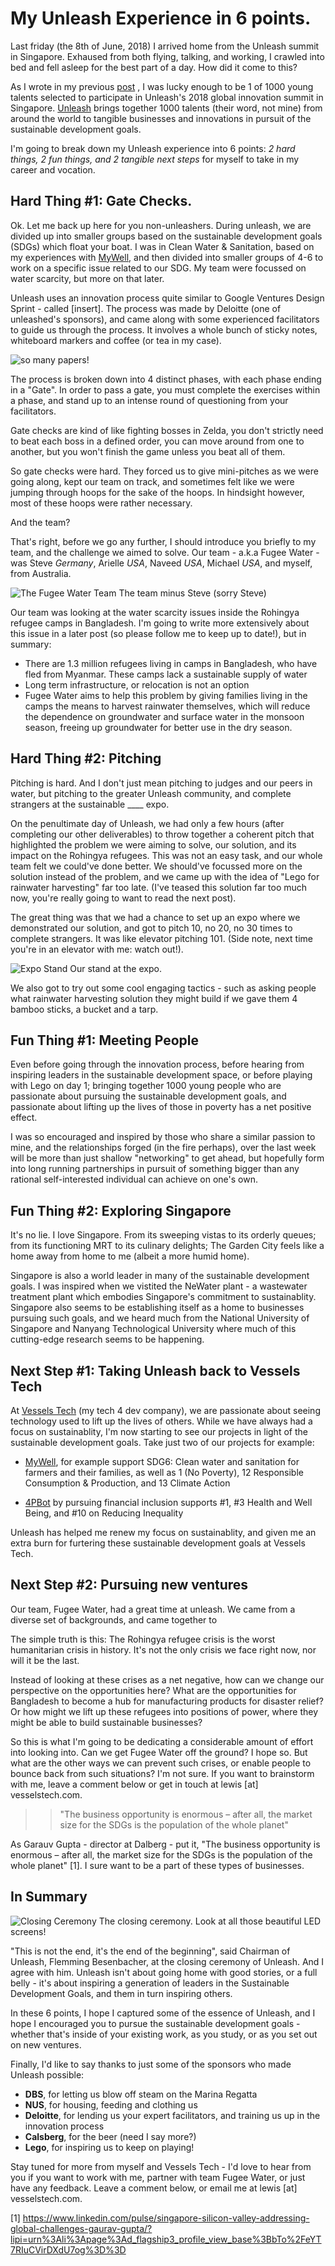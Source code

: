 # My Unleash Experience in 6 points.


Last friday (the 8th of June, 2018) I arrived home from the Unleash summit in Singapore. Exhaused from both flying, talking, and working, I crawled into bed and fell asleep for the best part of a day. How did it come to this? 

As I wrote in my previous [post](https://medium.com/unleash-lab/setting-goals-for-unleash-2018-2e8c120b5533) , I was lucky enough to be 1 of 1000 young talents selected to participate in Unleash's 2018 global innovation summit in Singapore. [Unleash](https://unleash.org) brings together 1000 talents (their word, not mine) from around the world to tangible businesses and innovations in pursuit of the sustainable development goals. 

I'm going to break down my Unleash experience into 6 points: *2 hard things, 2 fun things, and 2 tangible next steps* for myself to take in my career and vocation.

## Hard Thing #1: Gate Checks.

Ok. Let me back up here for you non-unleashers. During unleash, we are divided up into smaller groups based on the sustainable development goals (SDGs) which float your boat. I was in Clean Water & Sanitation, based on my experiences with [MyWell](https://vesselstech.com/mywell.html), and then divided into smaller groups of 4-6 to work on a specific issue related to our SDG. My team were focussed on water scarcity, but more on that later.

Unleash uses an innovation process quite similar to Google Ventures Design Sprint - called [insert]. The process was made by Deloitte (one of unleashed's sponsors), and came along with some experienced facilitators to guide us through the process. It involves a whole bunch of sticky notes, whiteboard markers and coffee (or tea in my case). 

![so many papers!](./unleash_summary_pics/postits.JPG)

The process is broken down into 4 distinct phases, with each phase ending in a "Gate". In order to pass a gate, you must complete the exercises within a phase, and stand up to an intense round of questioning from your facilitators.

Gate checks are kind of like fighting bosses in Zelda, you don't strictly need to beat each boss in a defined order, you can move around from one to another, but you won't finish the game unless you beat all of them. 

So gate checks were hard. They forced us to give mini-pitches as we were going along, kept our team on track, and sometimes felt like we were jumping through hoops for the sake of the hoops. In hindsight however, most of these hoops were rather necessary.


And the team?

That's right, before we go any further, I should introduce you briefly to my team, and the challenge we aimed to solve. Our team  - a.k.a Fugee Water - was Steve *Germany*, Arielle *USA*, Naveed *USA*, Michael *USA*, and myself, from Australia.

![The Fugee Water Team](./unleash_summary_pics/team_dinner.jpg)
The team minus Steve (sorry Steve)

Our team was looking at the water scarcity issues inside the Rohingya refugee camps in Bangladesh. I'm going to write more extensively about this issue in a later post (so please follow me to keep up to date!), but in summary:
- There are 1.3 million refugees living in camps in Bangladesh, who have fled from Myanmar. These camps lack a sustainable supply of water
- Long term infrastructure, or relocation is not an option
- Fugee Water aims to help this problem by giving families living in the camps the means to harvest rainwater themselves, which will reduce the dependence on groundwater and surface water in the monsoon season, freeing up groundwater for better use in the dry season. 


## Hard Thing #2: Pitching

Pitching is hard. And I don't just mean pitching to judges and our peers in water, but pitching to the greater Unleash community, and complete strangers at the sustainable ____ expo.

On the penultimate day of Unleash, we had only a few hours (after completing our other deliverables) to throw together a coherent pitch that highlighted the problem we were aiming to solve, our solution, and its impact on the Rohingya refugees. This was not an easy task, and our whole team felt we could've done better. We should've focussed more on the solution instead of the problem, and we came up with the idea of "Lego for rainwater harvesting" far too late. (I've teased this solution far too much now, you're really going to want to read the next post).

The great thing was that we had a chance to set up an expo where we demonstrated our solution, and got to pitch 10, no 20, no 30 times to complete strangers. It was like elevator pitching 101. (Side note, next time you're in an elevator with me: watch out!).

![Expo Stand](./unleash_summary_pics/expo.jpg)
Our stand at the expo.

We also got to try out some cool engaging tactics - such as asking people what rainwater harvesting solution they might build if we gave them 4 bamboo sticks, a bucket and a tarp.


## Fun Thing #1: Meeting People

Even before going through the innovation process, before hearing from inspiring leaders in the sustainable development space, or before playing with Lego on day 1; bringing together 1000 young people who are passionate about pursuing the sustainable development goals, and passionate about lifting up the lives of those in poverty has a net positive effect. 

I was so encouraged and inspired by those who share a similar passion to mine, and the relationships forged (in the fire perhaps), over the last week will be more than just shallow "networking" to get ahead, but hopefully form into long running partnerships in pursuit of something bigger than any rational self-interested individual can achieve on one's own.

## Fun Thing #2: Exploring Singapore

It's no lie. I love Singapore. From its sweeping vistas to its orderly queues; from its functioning MRT to its culinary delights; The Garden City feels like a home away from home to me (albeit a more humid home). 

Singapore is also a world leader in many of the sustainable development goals. I was inspired when we vistited the NeWater plant - a wastewater treatment plant which embodies Singapore's commitment to sustainablity. Singapore also seems to be establishing itself as a home to businesses pursuing such goals, and we heard much from the National University of Singapore and Nanyang Technological University where much of this cutting-edge research seems to be happening.


## Next Step #1: Taking Unleash back to Vessels Tech

At [Vessels Tech](https://vesselstech.com) (my tech 4 dev company), we are passionate about seeing technology used to lift up the lives of others. While we have always had a focus on sustainablity, I'm now starting to see our projects in light of the sustainable development goals. Take just two of our projects for example:

- [MyWell](https://vesselstech.com/mywell.html), for example support SDG6: Clean water and sanitation for farmers and their families, as well as 1 (No Poverty), 12 Responsible Consumption & Production, and 13 Climate Action

- [4PBot](https://4pbot.com/) by pursuing financial inclusion supports #1, #3 Health and Well Being, and #10 on Reducing Inequality

Unleash has helped me renew my focus on sustainablity, and given me an extra burn for furtering these sustainable development goals at Vessels Tech.


## Next Step #2: Pursuing new ventures

Our team, Fugee Water, had a great time at unleash. We came from a diverse set of backgrounds, and came together to 

The simple truth is this: The Rohingya refugee crisis is the worst humanitarian crisis in history. It's not the only crisis we face right now, nor will it be the last.

Instead of looking at these crises as a net negative, how can we change our perspective on the opportunities here? What are the opportunities for Bangladesh to become a hub for manufacturing products for disaster relief? Or how might we lift up these refugees into positions of power, where they might be able to build sustainable businesses?

So this is what I'm going to be dedicating a considerable amount of effort into looking into. Can we get Fugee Water off the ground? I hope so. But what are the other ways we can prevent such crises, or enable people to bounce back from such situations? I'm not sure. If you want to brainstorm with me, leave a comment below or get in touch at lewis [at] vesselstech.com.

>>"The business opportunity is enormous – after all, the market size for the SDGs is the population of the whole planet"

As Garauv Gupta - director at Dalberg - put it, "The business opportunity is enormous – after all, the market size for the SDGs is the population of the whole planet" [1]. I sure want to be a part of these types of businesses.


## In Summary

![Closing Ceremony](./unleash_summary_pics/closing_ceremony.jpg)
The closing ceremony. Look at all those beautiful LED screens!

"This is not the end, it's the end of the beginning", said Chairman of Unleash, Flemming Besenbacher, at the closing ceremony of Unleash. And I agree with him. Unleash isn't about going home with good stories, or a full belly - it's about inspiring a generation of leaders in the Sustainable Development Goals, and them in turn inspiring others.

In these 6 points, I hope I captured some of the essence of Unleash, and I hope I encouraged you to pursue the sustainable development goals - whether that's inside of your existing work, as you study, or as you set out on new ventures.

Finally, I'd like to say thanks to just some of the sponsors who made Unleash possible:
- **DBS**, for letting us blow off steam on the Marina Regatta
- **NUS**, for housing, feeding and clothing us
- **Deloitte**, for lending us your expert facilitators, and training us up in the innovation process
- **Calsberg**, for the beer (need I say more?)
- **Lego**, for inspiring us to keep on playing! 



Stay tuned for more from myself and Vessels Tech - I'd love to hear from you if you want to work with me, partner with team Fugee Water, or just have any feedback. Leave a comment below, or email me at lewis [at] vesselstech.com.


[1] https://www.linkedin.com/pulse/singapore-silicon-valley-addressing-global-challenges-gaurav-gupta/?lipi=urn%3Ali%3Apage%3Ad_flagship3_profile_view_base%3BbTo%2FeYT7RIuCVirDXdU7og%3D%3D